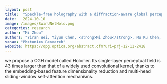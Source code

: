 ```yaml
---
layout: post
title:  "Speckle-free holography with a diffraction-aware global perceptual model"
date:   2024-10-10 
image: /images/SwinUNetHolo.png
categories: research
author: "Mi Zhou"
authors: "Yiran Wei, Yiyun Chen, <strong>Mi Zhou</strong>, Mu Ku Chen, Shuming Jiao, Qinghua Song, Xiao-Ping Zhang, Zihan Geng"
venue: "Photonics Research"
website: https://opg.optica.org/abstract.cfm?uri=prj-12-11-2418
---
```

we propose a CGH model called Holomer. Its single-layer perceptual field is 43 times larger than that of a widely used  convolutional kernel, thanks to the embedding-based feature dimensionality reduction and multi-head sliding-window self-attention mechanisms.
